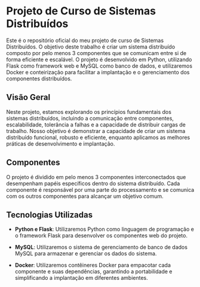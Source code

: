 # Projeto de Curso de Sistemas Distribuídos

Este é o repositório oficial do meu projeto de curso de Sistemas Distribuídos. O objetivo deste trabalho é criar um sistema distribuído composto por pelo menos 3 componentes que se comunicam entre si de forma eficiente e escalável. O projeto é desenvolvido em Python, utilizando Flask como framework web e MySQL como banco de dados, e utilizaremos Docker e conteirização para facilitar a implantação e o gerenciamento dos componentes distribuídos.

## Visão Geral

Neste projeto, estamos explorando os princípios fundamentais dos sistemas distribuídos, incluindo a comunicação entre componentes, escalabilidade, tolerância a falhas e a capacidade de distribuir cargas de trabalho. Nosso objetivo é demonstrar a capacidade de criar um sistema distribuído funcional, robusto e eficiente, enquanto aplicamos as melhores práticas de desenvolvimento e implantação.

## Componentes

O projeto é dividido em pelo menos 3 componentes interconectados que desempenham papéis específicos dentro do sistema distribuído. Cada componente é responsável por uma parte do processamento e se comunica com os outros componentes para alcançar um objetivo comum.

## Tecnologias Utilizadas

- **Python e Flask**: Utilizaremos Python como linguagem de programação e o framework Flask para desenvolver os componentes web do projeto.

- **MySQL**: Utilizaremos o sistema de gerenciamento de banco de dados MySQL para armazenar e gerenciar os dados do sistema.

- **Docker**: Utilizaremos contêineres Docker para empacotar cada componente e suas dependências, garantindo a portabilidade e simplificando a implantação em diferentes ambientes.

